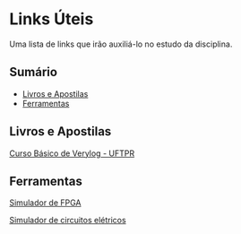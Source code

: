 ﻿# Links Úteis

Uma lista de links que irão auxiliá-lo no estudo da disciplina.

## Sumário

- [Livros e Apostilas](#livros-e-apostilas)
- [Ferramentas](#ferramentas)

## Livros e Apostilas

[Curso Básico de Verylog - UFTPR](http://paginapessoal.utfpr.edu.br/chiesse/disciplinas/logica-reconfiguravel/verilog/Curso%20Basico%20de%20Verilog.pdf/view)

## Ferramentas

[Simulador de FPGA](https://github.com/Icaro-Lima/LabarcFPGASimulatorDesktop)

[Simulador de circuitos elétricos](https://www.tinkercad.com)
